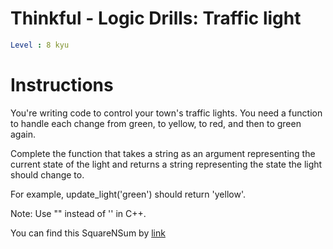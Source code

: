 # Thinkful - Logic Drills: Traffic light

```yaml
Level : 8 kyu
```



# Instructions
You're writing code to control your town's traffic lights. You need a function to handle each change from green, to yellow, to red, and then to green again.

Complete the function that takes a string as an argument representing the current state of the light and returns a string representing the state the light should change to.

For example, update_light('green') should return 'yellow'.

Note: Use "" instead of '' in C++.



You can find this SquareNSum by [link](https://www.codewars.com/kata/58649884a1659ed6cb000072/train/java)